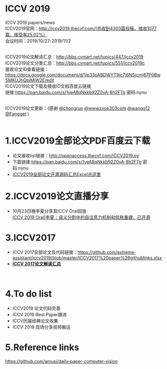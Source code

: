 # ICCV 2019
ICCV 2019 papers/news<br>
ICCV2019官网：http://iccv2019.thecvf.com/(共收到4303篇投稿，接收1077篇，接受率25.02%）<br>
会议时间：2019/10/27-2019/11/2<br><br>

ICCV2019论文解读汇总：http://bbs.cvmart.net/topics/447/iccv2019<br>
ICCV2019论文分类汇总：http://bbs.cvmart.net/topics/551/iccv2019c<br>
接收论文ID查看链接：https://docs.google.com/document/d/1ip33oABDWYT9ic7j6NSjcmj67P0BwSMKUJhQpiMjW2E/edit <br>
ICCV2019论文下载及接收ID文档百度云链接<br>链接:https://pan.baidu.com/s/1yeA8qNkkb92Z0vA-8h2FTg  密码:nynu<br><br>

ICCV2019论文更新：(感谢 [@chongruo](https://github.com/chongruo) [@wwwzxoe303com](https://github.com/wwwzxoe303com) [@wangg12](https://github.com/wangg12) [@Fangget](https://github.com/FangGet) ) <br><br>

# 1.ICCV2019全部论文PDF百度云下载<br>
* 论文接收list链接：http://openaccess.thecvf.com/ICCV2019.py <br>
* 下载链接:https://pan.baidu.com/s/1yeA8qNkkb92Z0vA-8h2FTg  密码:nynu
* [ICCV2019全部论文开源源码汇总Excel点这里](https://github.com/extreme-assistant/iccv2019/blob/master/ICCV2019_links.xlsx)<br>


# 2.ICCV2019论文直播分享<br>
* 10月23日晚李夏分享其ICCV Oral回放<br>
[ICCV 2019 Oral|李夏：语义分割中的自注意力机制和低秩重建，已开源](https://mp.weixin.qq.com/s/R5rLxU0KZP3uDa3nNaV9GQ)<br>

# 3.ICCV2017<br>
* ICCV 2017全部论文及代码链接：https://github.com/extreme-assistant/iccv2019/blob/master/ICCV2017%20paper%26githublinks.xlsx<br>
* [**ICCV 2017论文解读汇总**](http://bbs.cvmart.net/articles/1024)
<br>

# 4.To do list<br>
* ICCV2019 论文代码完善<br>
* ICCV 2019 Best Paper跟进<br>
* ICCV历届经典论文收集<br>
* ICCV 2019 现场分享视频搬运<br>

# 5.Reference links<br>
https://github.com/amusi/daily-paper-computer-vision